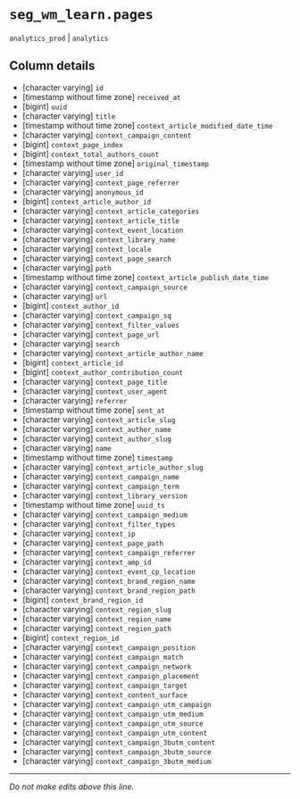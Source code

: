 # `seg_wm_learn.pages`
`analytics_prod` | `analytics`

## Column details
* [character varying] `id`
* [timestamp without time zone] `received_at`
* [bigint]    `uuid`
* [character varying] `title`
* [timestamp without time zone] `context_article_modified_date_time`
* [character varying] `context_campaign_content`
* [bigint]    `context_page_index`
* [bigint]    `context_total_authors_count`
* [timestamp without time zone] `original_timestamp`
* [character varying] `user_id`
* [character varying] `context_page_referrer`
* [character varying] `anonymous_id`
* [bigint]    `context_article_author_id`
* [character varying] `context_article_categories`
* [character varying] `context_article_title`
* [character varying] `context_event_location`
* [character varying] `context_library_name`
* [character varying] `context_locale`
* [character varying] `context_page_search`
* [character varying] `path`
* [timestamp without time zone] `context_article_publish_date_time`
* [character varying] `context_campaign_source`
* [character varying] `url`
* [bigint]    `context_author_id`
* [character varying] `context_campaign_sq`
* [character varying] `context_filter_values`
* [character varying] `context_page_url`
* [character varying] `search`
* [character varying] `context_article_author_name`
* [bigint]    `context_article_id`
* [bigint]    `context_author_contribution_count`
* [character varying] `context_page_title`
* [character varying] `context_user_agent`
* [character varying] `referrer`
* [timestamp without time zone] `sent_at`
* [character varying] `context_article_slug`
* [character varying] `context_author_name`
* [character varying] `context_author_slug`
* [character varying] `name`
* [timestamp without time zone] `timestamp`
* [character varying] `context_article_author_slug`
* [character varying] `context_campaign_name`
* [character varying] `context_campaign_term`
* [character varying] `context_library_version`
* [timestamp without time zone] `uuid_ts`
* [character varying] `context_campaign_medium`
* [character varying] `context_filter_types`
* [character varying] `context_ip`
* [character varying] `context_page_path`
* [character varying] `context_campaign_referrer`
* [character varying] `context_amp_id`
* [character varying] `context_event_cp_location`
* [character varying] `context_brand_region_name`
* [character varying] `context_brand_region_path`
* [bigint]    `context_brand_region_id`
* [character varying] `context_region_slug`
* [character varying] `context_region_name`
* [character varying] `context_region_path`
* [bigint]    `context_region_id`
* [character varying] `context_campaign_position`
* [character varying] `context_campaign_match`
* [character varying] `context_campaign_network`
* [character varying] `context_campaign_placement`
* [character varying] `context_campaign_target`
* [character varying] `context_content_surface`
* [character varying] `context_campaign_utm_campaign`
* [character varying] `context_campaign_utm_medium`
* [character varying] `context_campaign_utm_source`
* [character varying] `context_campaign_utm_content`
* [character varying] `context_campaign_3butm_content`
* [character varying] `context_campaign_3butm_source`
* [character varying] `context_campaign_3butm_medium`

-------------------------------------------------------------------------------
*Do not make edits above this line.*

